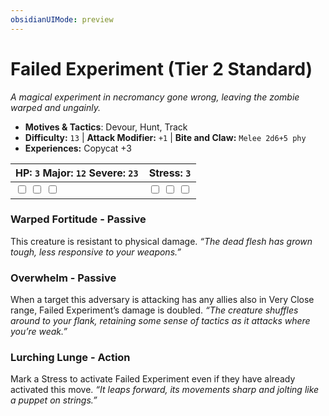 ```yaml
---
obsidianUIMode: preview
---
```

# Failed Experiment (Tier 2 Standard)

*A magical experiment in necromancy gone wrong, leaving the zombie warped and ungainly.*

- **Motives & Tactics**: Devour, Hunt, Track
- **Difficulty:** `13` | **Attack Modifier:** `+1` | **Bite and Claw:** `Melee 2d6+5 phy`
- **Experiences:** Copycat +3

| HP: `3` Major: `12` Severe: `23` | Stress: `3` |
|--|--|
|  <input type="checkbox" unchecked id="64682146"> <input type="checkbox" unchecked id="7ce7a521"> <input type="checkbox" unchecked id="712dd5a1"> |  <input type="checkbox" unchecked id="798ca8a6"> <input type="checkbox" unchecked id="825caaa2"> <input type="checkbox" unchecked id="0f86778b"> |

### Warped Fortitude - Passive

This creature is resistant to physical damage. *“The dead flesh has grown tough, less responsive to your weapons.”*

### Overwhelm - Passive

When a target this adversary is attacking has any allies also in Very Close range, Failed Experiment’s damage is doubled. *“The creature shuffles around to your flank, retaining some sense of tactics as it attacks where you’re weak.”*

### Lurching Lunge - Action

Mark a Stress to activate Failed Experiment even if they have already activated this move. *“It leaps forward, its movements sharp and jolting like a puppet on strings.”*



